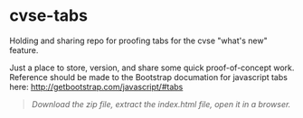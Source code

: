 
# cvse-tabs

Holding and sharing repo for proofing tabs for the cvse "what's new" feature.

Just a place to store, version, and share some quick proof-of-concept work.
Reference should be made to the Bootstrap documation for javascript tabs here: http://getbootstrap.com/javascript/#tabs

> _Download the zip file, extract the index.html file, open it in a browser._
